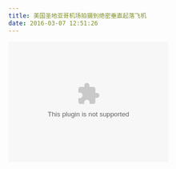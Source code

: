 ```yaml
---
title: 美国圣地亚哥机场拍摄到绝密垂直起落飞机
date: 2016-03-07 12:51:26
---
```


<embed src="http://player.youku.com/player.php/sid/XMTQ5Mjk4MjQyMA==/v.swf" height="240" width="320"/>
